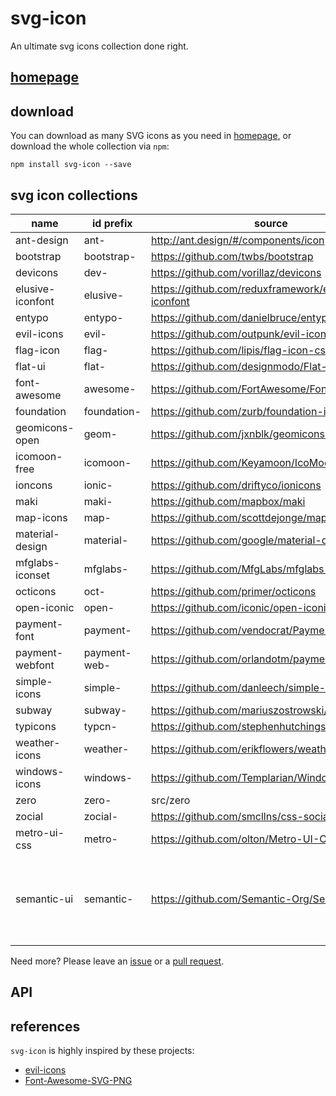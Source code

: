 svg-icon
========

An ultimate svg icons collection done right.

## [homepage][homepage]

## download

You can download as many SVG icons as you need in [homepage][homepage], or download the whole collection via `npm`:

```shell
npm install svg-icon --save
```

## svg icon collections

name | id prefix | source | supported
----|----|----|----
ant-design       | ant-         | http://ant.design/#/components/icon                | yes
bootstrap        | bootstrap-   | https://github.com/twbs/bootstrap                  | yes
devicons         | dev-         | https://github.com/vorillaz/devicons               | yes
elusive-iconfont | elusive-     | https://github.com/reduxframework/elusive-iconfont | yes
entypo           | entypo-      | https://github.com/danielbruce/entypo              | yes
evil-icons       | evil-        | https://github.com/outpunk/evil-icons              | yes
flag-icon        | flag-        | https://github.com/lipis/flag-icon-css             | yes
flat-ui          | flat-        | https://github.com/designmodo/Flat-UI              | yes
font-awesome     | awesome-     | https://github.com/FortAwesome/Font-Awesome        | yes
foundation       | foundation-  | https://github.com/zurb/foundation-icon-fonts      | yes
geomicons-open   | geom-        | https://github.com/jxnblk/geomicons-open           | yes
icomoon-free     | icomoon-     | https://github.com/Keyamoon/IcoMoon-Free           | yes
ioncons          | ionic-       | https://github.com/driftyco/ionicons               | yes
maki             | maki-        | https://github.com/mapbox/maki                     | yes
map-icons        | map-         | https://github.com/scottdejonge/map-icons          | yes
material-design  | material-    | https://github.com/google/material-design-icons    | yes
mfglabs-iconset  | mfglabs-     | https://github.com/MfgLabs/mfglabs-iconset         | yes
octicons         | oct-         | https://github.com/primer/octicons                 | yes
open-iconic      | open-        | https://github.com/iconic/open-iconic              | yes
payment-font     | payment-     | https://github.com/vendocrat/PaymentFont           | yes
payment-webfont  | payment-web- | https://github.com/orlandotm/payment-webfont       | yes
simple-icons     | simple-      | https://github.com/danleech/simple-icons           | yes
subway           | subway-      | https://github.com/mariuszostrowski/subway         | yes
typicons         | typcn-       | https://github.com/stephenhutchings/typicons.font  | yes
weather-icons    | weather-     | https://github.com/erikflowers/weather-icons       | yes
windows-icons    | windows-     | https://github.com/Templarian/WindowsIcons         | yes
zero             | zero-        | src/zero                                           | yes
zocial           | zocial-      | https://github.com/smcllns/css-social-buttons      | yes
metro-ui-css     | metro-       | https://github.com/olton/Metro-UI-CSS              | yes
semantic-ui      | semantic-    | https://github.com/Semantic-Org/Semantic-UI/       | yes(it uses octicons or font-awesome as its icon vendor)

Need more? Please leave an [issue][issues] or a [pull request][pull-requests].

## API

## references

`svg-icon` is highly inspired by these projects:
 
* [evil-icons](https://github.com/outpunk/evil-icons)
* [Font-Awesome-SVG-PNG](https://github.com/encharm/Font-Awesome-SVG-PNG)

[homepage]: http://leungwensen.github.io/svg-icon/ "homepage"
[issues]: https://github.com/leungwensen/svg-icon/issues "issues"
[pull-requests]: https://github.com/leungwensen/svg-icon/pulls "pull requests"
